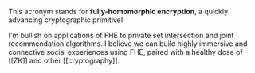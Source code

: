 This acronym stands for **fully-homomorphic encryption**, a quickly advancing cryptographic primitive!

I'm bullish on applications of FHE to private set intersection and joint recommendation algorithms. I believe we can build highly immersive and connective social experiences using FHE, paired with a healthy dose of [[ZK]]  and other [[cryptography]].